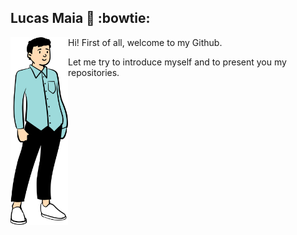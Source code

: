 ## Lucas Maia 👋 :bowtie:


<img src="https://github.com/lucasluc4/lucasluc4/blob/master/lucarmaia6.svg" height="300px" align="left" /> 
Hi! First of all, welcome to my Github.

Let me try to introduce myself and to present you my repositories. 





<!--
**lucasluc4/lucasluc4** is a ✨ _special_ ✨ repository because its `README.md` (this file) appears on your GitHub profile.

Here are some ideas to get you started:

- 🔭 I’m currently working on ...
- 🌱 I’m currently learning ...
- 👯 I’m looking to collaborate on ...
- 🤔 I’m looking for help with ...
- 💬 Ask me about ...
- 📫 How to reach me: ...
- 😄 Pronouns: ...
- ⚡ Fun fact: ...
-->
